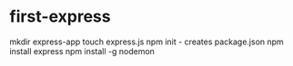 # first-express

mkdir express-app
touch express.js
npm init - creates package.json
npm install express
npm install -g nodemon
